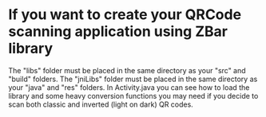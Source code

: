 # If you want to create your QRCode scanning application using ZBar library
The "libs" folder must be placed in the same directory as your "src" and "build" folders.
The "jniLibs" folder must be placed in the same directory as your "java" and "res" folders.
In Activity.java you can see how to load the library and some heavy conversion functions you may need if you decide to scan both classic and inverted (light on dark) QR codes.